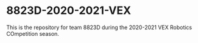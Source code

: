 # 8823D-2020-2021-VEX
This is the repository for team 8823D during the 2020-2021 VEX Robotics COmpetition season. 
